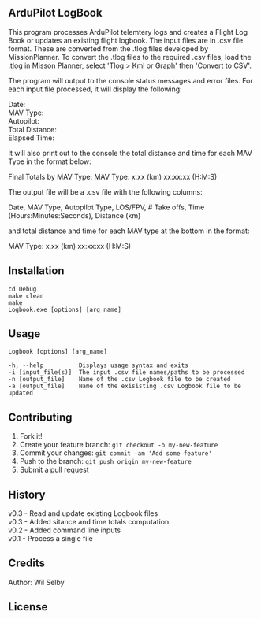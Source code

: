 
## ArduPilot LogBook

This program processes ArduPilot telemtery logs and creates a Flight Log Book or updates an existing flight logbook. The input files are in .csv file format. These are converted from the .tlog files developed by MissionPlanner. To convert the .tlog files to the required .csv files, load the .tlog in Misson Planner, select 'Tlog > Kml or Graph' then 'Convert to CSV'.

The program will output to the console status messages and error files. For each input file processed, it will display the following:

Date:  
MAV Type:  
Autopilot:   
Total Distance:   
Elapsed Time:   

It will also print out to the console the total distance and time for each MAV Type in the format below:

Final Totals by MAV Type:
MAV Type: x.xx (km) xx:xx:xx (H:M:S) 

The output file will be a .csv file with the following columns:

Date, MAV Type, Autopilot Type, LOS/FPV, # Take offs, Time (Hours:Minutes:Seconds), Distance (km)

and total distance and time for each MAV type at the bottom in the format:

MAV Type: x.xx (km) xx:xx:xx (H:M:S)

## Installation

	cd Debug
	make clean
	make
	Logbook.exe [options] [arg_name]

## Usage

	Logbook [options] [arg_name]

	-h, --help 			Displays usage syntax and exits
	-i [input_file(s)]	The input .csv file names/paths to be processed
	-n [output_file]	Name of the .csv Logbook file to be created
	-a [output_file]	Name of the exisisting .csv Logbook file to be updated

## Contributing

1. Fork it!
2. Create your feature branch: `git checkout -b my-new-feature`
3. Commit your changes: `git commit -am 'Add some feature'`
4. Push to the branch: `git push origin my-new-feature`
5. Submit a pull request 

## History

v0.3 - Read and update existing Logbook files  
v0.3 - Added sitance and time totals computation  
v0.2 - Added command line inputs  
v0.1 - Process a single file  

## Credits

Author: Wil Selby

## License

